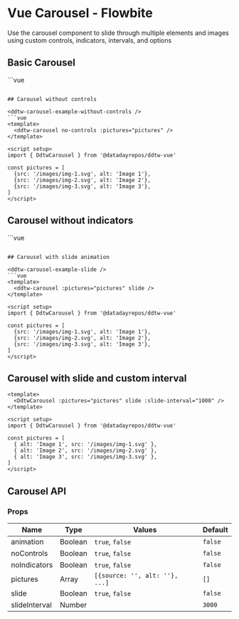 <script setup>
import DdtwCarouselExample from './carousel/examples/DdtwCarouselExample.vue'
import DdtwCarouselExamplePictures from './carousel/examples/DdtwCarouselExamplePictures.vue'
import DdtwCarouselExampleSlide from './carousel/examples/DdtwCarouselExampleSlide.vue'
import DdtwCarouselExampleSlideInterval from './carousel/examples/DdtwCarouselExampleSlideInterval.vue'
import DdtwCarouselExampleWithoutControls from './carousel/examples/DdtwCarouselExampleWithoutControls.vue'
import DdtwCarouselExampleWithoutIndicators from './carousel/examples/DdtwCarouselExampleWithoutIndicators.vue'
</script>
# Vue Carousel - Flowbite

Use the carousel component to slide through multiple elements and images using custom controls, indicators, intervals, and options

## Basic Carousel

<ddtw-carousel-example />
```vue
<template>
  <ddtw-carousel :pictures="pictures" />
</template>

<script setup>
import { DdtwCarousel } from '@datadayrepos/ddtw-vue'

const pictures = [
  {src: '/images/img-1.svg', alt: 'Image 1'},
  {src: '/images/img-2.svg', alt: 'Image 2'},
  {src: '/images/img-3.svg', alt: 'Image 3'},
]
</script>
```

## Carousel without controls

<ddtw-carousel-example-without-controls />
```vue
<template>
  <ddtw-carousel no-controls :pictures="pictures" />
</template>

<script setup>
import { DdtwCarousel } from '@datadayrepos/ddtw-vue'

const pictures = [
  {src: '/images/img-1.svg', alt: 'Image 1'},
  {src: '/images/img-2.svg', alt: 'Image 2'},
  {src: '/images/img-3.svg', alt: 'Image 3'},
]
</script>
```
## Carousel without indicators

<ddtw-carousel-example-without-indicators />
```vue
<template>
  <ddtw-carousel no-indicators :pictures="pictures" />
</template>

<script setup>
import { DdtwCarousel } from '@datadayrepos/ddtw-vue'

const pictures = [
  {src: '/images/img-1.svg', alt: 'Image 1'},
  {src: '/images/img-2.svg', alt: 'Image 2'},
  {src: '/images/img-3.svg', alt: 'Image 3'},
]
</script>
```

## Carousel with slide animation

<ddtw-carousel-example-slide />
```vue
<template>
  <ddtw-carousel :pictures="pictures" slide />
</template>

<script setup>
import { DdtwCarousel } from '@datadayrepos/ddtw-vue'

const pictures = [
  {src: '/images/img-1.svg', alt: 'Image 1'},
  {src: '/images/img-2.svg', alt: 'Image 2'},
  {src: '/images/img-3.svg', alt: 'Image 3'},
]
</script>
```

## Carousel with slide and custom interval

<ddtw-carousel-example-slide-interval />

```vue
<template>
  <DdtwCarousel :pictures="pictures" slide :slide-interval="1000" />
</template>

<script setup>
import { DdtwCarousel } from '@datadayrepos/ddtw-vue'

const pictures = [
  { alt: 'Image 1', src: '/images/img-1.svg' },
  { alt: 'Image 2', src: '/images/img-2.svg' },
  { alt: 'Image 3', src: '/images/img-3.svg' },
]
</script>
```

## Carousel API

### Props

| Name          | Type    | Values                         | Default |
|---------------|---------|--------------------------------|---------|
| animation     | Boolean | `true`, `false`                | `false` |
| noControls    | Boolean | `true`, `false`                | `false` |
| noIndicators  | Boolean | `true`, `false`                | `false` |
| pictures      | Array   | `[{source: '', alt: ''}, ...]` | `[]`    |
| slide         | Boolean | `true`, `false`                | `false` |
| slideInterval | Number  |                                | `3000`  |
